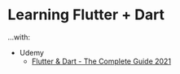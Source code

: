 # Learning Flutter + Dart

...with:

* Udemy
    * [Flutter & Dart - The Complete Guide 2021](https://www.udemy.com/course/learn-flutter-dart-to-build-ios-android-apps)
